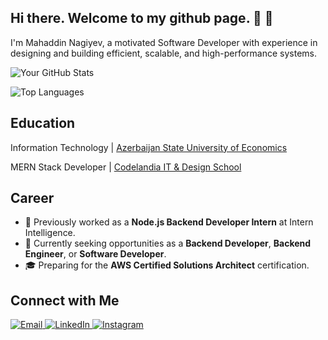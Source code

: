 ## Hi there. Welcome to my github page. 👋 👋

I'm Mahaddin Nagiyev, a motivated Software Developer with experience in designing and building efficient, scalable, and high-performance systems.

![Your GitHub Stats](https://github-readme-stats.vercel.app/api?username=nagiyev9&show_icons=true&theme=radical)

![Top Languages](https://github-readme-stats.vercel.app/api/top-langs/?username=mahaddinnagiyev&layout=compact&theme=radical)

## Education
Information Technology | [Azerbaijan State University of Economics](https://unec.edu.az/)

MERN Stack Developer | [Codelandia IT & Design School](https://codelandia.edu.az/)


## Career
- 💼 Previously worked as a **Node.js Backend Developer Intern** at Intern Intelligence.
- 💼 Currently seeking opportunities as a **Backend Developer**, **Backend Engineer**, or **Software Developer**.
- 🎓 Preparing for the **AWS Certified Solutions Architect** certification.

## Connect with Me

<a href="mailto:meheddinngyv9@gmail.com" target="#">
  <img src="https://img.shields.io/badge/Email-D14836?style=for-the-badge&logo=gmail&logoColor=white" alt="Email">
</a>
<a href="https://www.linkedin.com/in/nagiyev-mahaddin-3395a72a0/" target="#">
  <img src="https://img.shields.io/badge/LinkedIn-0077B5?style=for-the-badge&logo=linkedin&logoColor=white" alt="LinkedIn">
</a>
<a href="https://www.instagram.com/nagiyev.5/" target="#">
  <img src="https://img.shields.io/badge/Instagram-E4405F?style=for-the-badge&logo=instagram&logoColor=white" alt="Instagram">
</a>



<!--
**nagiyev9/nagiyev9** is a ✨ _special_ ✨ repository because its `README.md` (this file) appears on your GitHub profile.

Here are some ideas to get you started:

- 🔭 I’m currently working on ...
- 🌱 I’m currently learning ...
- 👯 I’m looking to collaborate on ...
- 🤔 I’m looking for help with ...
- 💬 Ask me about ...
- 📫 How to reach me: ...
- 😄 Pronouns: ...
- ⚡ Fun fact: ...
-->
